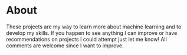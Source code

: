 # About
These projects are my way to learn more about machine learning and to develop my skills. If you happen to see anything I can improve or have recommendations on projects I could attempt just let me know! All comments are welcome since I want to improve.
